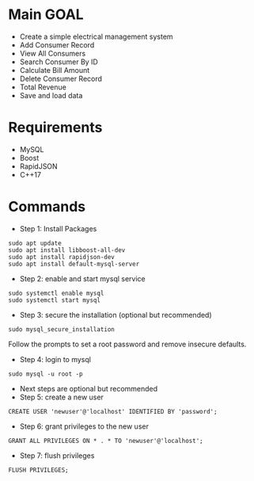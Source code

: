 # Main GOAL
- Create a simple electrical management system
- Add Consumer Record
- View All Consumers
- Search Consumer By ID
- Calculate Bill Amount
- Delete Consumer Record
- Total Revenue
- Save and load data

# Requirements
- MySQL
- Boost
- RapidJSON
- C++17

# Commands

- Step 1: Install Packages
```
sudo apt update
sudo apt install libboost-all-dev
sudo apt install rapidjson-dev
sudo apt install default-mysql-server
```

- Step 2: enable and start mysql service
```
sudo systemctl enable mysql
sudo systemctl start mysql
```
- Step 3: secure the installation (optional but recommended)
```
sudo mysql_secure_installation
```
Follow the prompts to set a root password and remove insecure defaults.

- Step 4: login to mysql
```
sudo mysql -u root -p
```

- Next steps are optional but recommended
- Step 5: create a new user
```
CREATE USER 'newuser'@'localhost' IDENTIFIED BY 'password';
```

- Step 6: grant privileges to the new user
```
GRANT ALL PRIVILEGES ON * . * TO 'newuser'@'localhost';
```

- Step 7: flush privileges
```
FLUSH PRIVILEGES;
```

